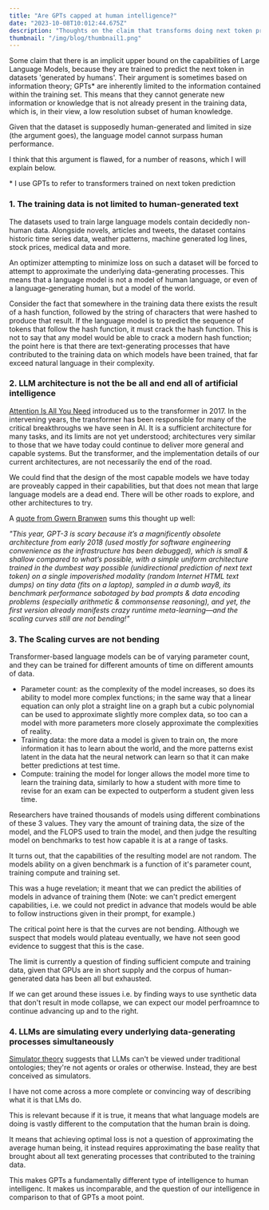 ```yaml
---
title: "Are GPTs capped at human intelligence?"
date: "2023-10-08T10:012:44.675Z"
description: "Thoughts on the claim that transforms doing next token prediction cannot surpass human performance"
thumbnail: "/img/blog/thumbnail1.png"
---
```



Some claim that there is an implicit upper bound on the capabilities of Large Language Models, because they are trained to predict the next token in datasets 'generated by humans'. Their argument is sometimes based on information theory; GPTs* are inherently limited to the information contained within the training set. This means that they cannot generate new information or knowledge that is not already present in the training data, which is, in their view, a low resolution subset of human knowledge.

Given that the dataset is supposedly human-generated and limited in size (the argument goes), the language model cannot surpass human performance.

I think that this argument is flawed, for a number of reasons, which I will explain below.

\* I use GPTs to refer to transformers trained on next token prediction

### 1. The training data is not limited to human-generated text

The datasets used to train large language models contain decidedly non-human data. Alongside novels, articles and tweets, the dataset contains historic time series data, weather patterns, machine generated log lines, stock prices, medical data and more.

An optimizer attempting to minimize loss on such a dataset will be forced to attempt to approximate the underlying data-generating processes. This means that a language model is not a model of human language, or even of a language-generating human, but a model of the world.

Consider the fact that somewhere in the training data there exists the result of a hash function, followed by the string of characters that were hashed to produce that result. If the language model is to predict the sequence of tokens that follow the hash function, it must crack the hash function. This is not to say that any model would be able to crack a modern hash function; the point here is that there are text-generating processes that have contributed to the training data on which models have been trained, that far exceed natural language in their complexity. 


### 2. LLM architecture is not the be all and end all of artificial intelligence

[Attention Is All You Need](https://arxiv.org/abs/1706.03762) introduced us to the transformer in 2017. In the intervening years, the transformer has been responsible for many of the critical breakthroughs we have seen in AI. It is a sufficient architecture for many tasks, and its limits are not yet understood; architectures very similar to those that we have today could continue to deliver more general and capable systems. But the transformer, and the implementation details of our current architectures, are not necessarily the end of the road.

We could find that the design of the most capable models we have today are proveably capped in their capabilities, but that does not mean that large language models are a dead end. There will be other roads to explore, and other architectures to try.

A [quote from Gwern Branwen](https://gwern.net/scaling-hypothesis) sums this thought up well:

_"This year, GPT-3 is scary because it’s a magnificently obsolete architecture from early 2018 (used mostly for software engineering convenience as the infrastructure has been debugged), which is small & shallow compared to what’s possible, with a simple uniform architecture trained in the dumbest way possible (unidirectional prediction of next text token) on a single impoverished modality (random Internet HTML text dumps) on tiny data (fits on a laptop), sampled in a dumb way8, its benchmark performance sabotaged by bad prompts & data encoding problems (especially arithmetic & commonsense reasoning), and yet, the first version already manifests crazy runtime meta-learning—and the scaling curves still are not bending!"_

### 3. The Scaling curves are not bending 

Transformer-based language models can be of varying parameter count, and they can be trained for different amounts of time on different amounts of data.

- Parameter count: as the complexity of the model increases, so does its ability to model more complex functions; in the same way that a linear equation can only plot a straight line on a graph but a cubic polynomial can be used to approximate slightly more complex data, so too can a model with more parameters more closely approximate the complexities of reality.
- Training data: the more data a model is given to train on, the more information it has to learn about the world, and the more patterns exist latent in the data hat the neural network can learn so that it can make better predictions at test time.
- Compute: training the model for longer allows the model more time to learn the training data, similarly to how a student with more time to revise for an exam can be expected to outperform a student given less time. 

Researchers have trained thousands of models using different combinations of these 3 values. They vary the amount of training data, the size of the model, and the FLOPS used to train the model, and then judge the resulting model on benchmarks to test how capable it is at a range of tasks. 

It turns out, that the capabilities of the resulting model are not random. The models ability on a given benchmark is a function of it's parameter count, training compute and training set. 

This was a huge revelation; it meant that we can predict the abilities of models in advance of training them (Note: we can't predict emergent capabilities, i.e. we could not predict in advance that models would be able to follow instructions given in their prompt, for example.)

The critical point here is that the curves are not bending. Although we suspect that models would plateau eventually, we have not seen good evidence to suggest that this is the case.

The limit is currently a question of finding sufficient compute and training data, given that GPUs are in short supply and the corpus of human-generated data has been all but exhausted. 

If we can get around these issues i.e. by finding ways to use synthetic data that don't result in mode collapse, we can expect our model perfroamnce to continue advancing up and to the right. 


### 4. LLMs are simulating every underlying data-generating processes simultaneously

[Simulator theory](https://generative.ink/posts/simulators/) suggests that LLMs can't be viewed under traditional ontologies; they're not agents or orales or otherwise. Instead, they are best conceived as simulators.

I have not come across a more complete or convincing way of describing what it is that LMs do. 

This is relevant because if it is true, it means that what language models are doing is vastly different to the computation that the human brain is doing. 

It means that achieving optimal loss is not a question of approximating the average human being, it instead requires approximating the base reality that brought about all text generating processes that contributed to the training data.

This makes GPTs a fundamentally different type of intelligence to human intelligenc. It makes us incomparable, and the question of our intelligence in comparison to that of GPTs a moot point.
